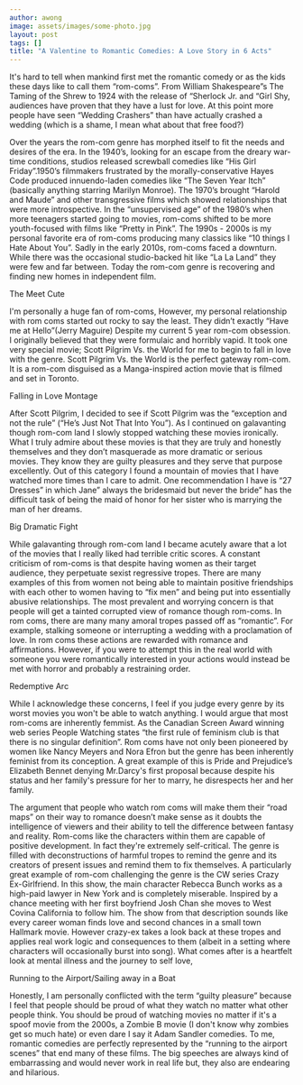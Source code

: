 ```yaml
---
author: awong
image: assets/images/some-photo.jpg
layout: post
tags: []
title: "A Valentine to Romantic Comedies: A Love Story in 6 Acts"
---
```


It's hard to tell when mankind first met the romantic comedy or as the
kids these days like to call them “rom-coms”. From William Shakespeare”s
The Taming of the Shrew to 1924 with the release of “Sherlock Jr. and
“Girl Shy, audiences have proven that they have a lust for love. At this
point more people have seen “Wedding Crashers” than have actually
crashed a wedding (which is a shame, I mean what about that free food?)

Over the years the rom-com genre has morphed itself to fit the needs and
desires of the era. In the 1940’s, looking for an escape from the dreary
war-time conditions, studios released screwball comedies like “His Girl
Friday”.1950’s filmmakers frustrated by the morally-conservative Hayes
Code produced innuendo-laden comedies like “The Seven Year Itch”
(basically anything starring Marilyn Monroe). The 1970’s brought “Harold
and Maude” and other transgressive films which showed relationships that
were more introspective. In the “unsupervised age” of the 1980’s when
more teenagers started going to movies, rom-coms shifted to be more
youth-focused with films like “Pretty in Pink”. The 1990s - 2000s is my
personal favorite era of rom-coms producing many classics like “10
things I Hate About You”. Sadly in the early 2010s, rom-coms faced a
downturn. While there was the occasional studio-backed hit like “La La
Land” they were few and far between. Today the rom-com genre is
recovering and finding new homes in independent film.

The Meet Cute

I'm personally a huge fan of rom-coms, However, my personal relationship
with rom coms started out rocky to say the least. They didn’t exactly
“Have me at Hello”(Jerry Maguire) Despite my current 5 year rom-com
obsession. I originally believed that they were formulaic and horribly
vapid. It took one very special movie; Scott Pilgrim Vs. the World for
me to begin to fall in love with the genre. Scott Pilgrim Vs. the World
is the perfect gateway rom-com. It is a rom-com disguised as a
Manga-inspired action movie that is filmed and set in Toronto.

Falling in Love Montage

After Scott Pilgrim, I decided to see if Scott Pilgrim was the
“exception and not the rule” (“He’s Just Not That Into You”). As I
continued on galavanting though rom-com land I slowly stopped watching
these movies ironically. What I truly admire about these movies is that
they are truly and honestly themselves and they don’t masquerade as more
dramatic or serious movies. They know they are guilty pleasures and they
serve that purpose excellently. Out of this category I found a mountain
of movies that I have watched more times than I care to admit. One
recommendation I have is “27 Dresses” in which Jane” always the
bridesmaid but never the bride” has the difficult task of being the maid
of honor for her sister who is marrying the man of her dreams.

Big Dramatic Fight

While galavanting through rom-com land I became acutely aware that a lot
of the movies that I really liked had terrible critic scores. A constant
criticism of rom-coms is that despite having women as their target
audience, they perpetuate sexist regressive tropes. There are many
examples of this from women not being able to maintain positive
friendships with each other to women having to “fix men” and being put
into essentially abusive relationships. The most prevalent and worrying
concern is that people will get a tainted corrupted view of romance
though rom-coms. In rom coms, there are many many amoral tropes passed
off as “romantic”. For example, stalking someone or interrupting a
wedding with a proclamation of love. In rom coms these actions are
rewarded with romance and affirmations. However, if you were to attempt
this in the real world with someone you were romantically interested in
your actions would instead be met with horror and probably a restraining
order.

Redemptive Arc

While I acknowledge these concerns, I feel if you judge every genre by
its worst movies you won't be able to watch anything. I would argue that
most rom-coms are inherently femmist. As the Canadian Screen Award
winning web series People Watching states “the first rule of feminism
club is that there is no singular definition”. Rom coms have not only
been pioneered by women like Nancy Meyers and Nora Efron but the genre
has been inherently feminist from its conception. A great example of
this is Pride and Prejudice’s Elizabeth Bennet denying Mr.Darcy's first
proposal because despite his status and her family's pressure for her to
marry, he disrespects her and her family.

The argument that people who watch rom coms will make them their “road
maps” on their way to romance doesn’t make sense as it doubts the
intelligence of viewers and their ability to tell the difference between
fantasy and reality. Rom-coms like the characters within them are
capable of positive development. In fact they're extremely
self-critical. The genre is filled with deconstructions of harmful
tropes to remind the genre and its creators of present issues and remind
them to fix themselves. A particularly great example of rom-com
challenging the genre is the CW series Crazy Ex-Girlfriend. In this
show, the main character Rebecca Bunch works as a high-paid lawyer in
New York and is completely miserable. Inspired by a chance meeting with
her first boyfriend Josh Chan she moves to West Covina California to
follow him. The show from that description sounds like every career
woman finds love and second chances in a small town Hallmark movie.
However crazy-ex takes a look back at these tropes and applies real work
logic and consequences to them (albeit in a setting where characters
will occasionally burst into song). What comes after is a heartfelt look
at mental illness and the journey to self love,

Running to the Airport/Sailing away in a Boat

Honestly, I am personally conflicted with the term “guilty pleasure”
because I feel that people should be proud of what they watch no matter
what other people think. You should be proud of watching movies no
matter if it's a spoof movie from the 2000s, a Zombie B movie (I don't
know why zombies get so much hate) or even dare I say it Adam Sandler
comedies. To me, romantic comedies are perfectly represented by the
“running to the airport scenes” that end many of these films. The big
speeches are always kind of embarrassing and would never work in real
life but, they also are endearing and hilarious.
